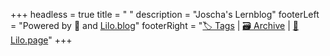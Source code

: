 +++
headless = true
title = " "
description = "Joscha's Lernblog"
footerLeft = "Powered by 💛 and [Lilo.blog](https://www.lilo.blog)"
footerRight = "[🏷️ Tags](/tags/) | [🗃️ Archive](/posts/) | [📣 Lilo.page](https://www.lilo.page)"
+++
